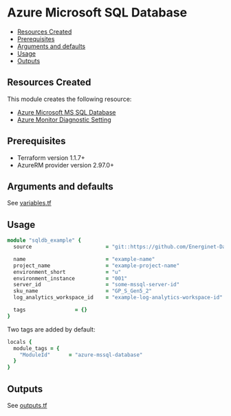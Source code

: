 # Azure Microsoft SQL Database

- [Resources Created](#resources-created)
- [Prerequisites](#prerequisites)
- [Arguments and defaults](#arguments-and-defaults)
- [Usage](#usage)
- [Outputs](#outputs)

## Resources Created

This module creates the following resource:

- [Azure Microsoft MS SQL Database](https://registry.terraform.io/providers/hashicorp/azurerm/latest/docs/resources/mssql_database)
- [Azure Monitor Diagnostic Setting](https://registry.terraform.io/providers/hashicorp/azurerm/latest/docs/resources/monitor_diagnostic_setting)

## Prerequisites

- Terraform version 1.1.7+
- AzureRM provider version 2.97.0+

## Arguments and defaults

See [variables.tf](./variables.tf)

## Usage

```ruby
module "sqldb_example" {
  source                        = "git::https://github.com/Energinet-DataHub/geh-terraform-modules.git//azure/mssql-database?ref=6.0.0"

  name                          = "example-name"
  project_name                  = "example-project-name"
  environment_short             = "u"
  environment_instance          = "001"
  server_id                     = "some-mssql-server-id"
  sku_name                      = "GP_S_Gen5_2"
  log_analytics_workspace_id    = "example-log-analytics-workspace-id"

  tags                = {}
}
```

Two tags are added by default:

```ruby
locals {
  module_tags = {
    "ModuleId"      = "azure-mssql-database"
  }
}
```

## Outputs

See [outputs.tf](./outputs.tf)
